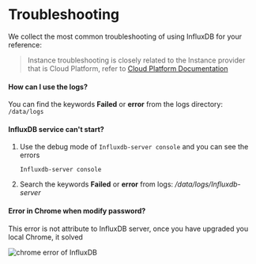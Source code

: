 # Troubleshooting

We collect the most common troubleshooting of using InfluxDB for your reference:

> Instance troubleshooting is closely related to the Instance provider that is Cloud Platform, refer to [Cloud Platform Documentation](https://support.websoft9.com/docs/faq/tech-instance.html)

#### How can I use the logs?

You can find the keywords **Failed** or **error** from the logs directory: `/data/logs`

#### InfluxDB service can't start?

1. Use the debug mode of `Influxdb-server console` and you can see the errors
   ```
   Influxdb-server console
   ```
2. Search the keywords **Failed** or **error** from logs: */data/logs/Influxdb-server*

#### Error in Chrome when modify password?

This error is not attribute to InfluxDB server, once you have upgraded you local Chrome, it solved

![chrome error of InfluxDB](https://libs.websoft9.com/Websoft9/DocsPicture/zh/Influxdb/Influxdb-chromeerror-websoft9.png)
